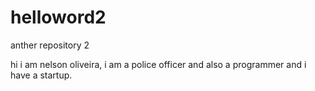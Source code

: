 # helloword2
anther repository 2

hi i am nelson oliveira, i am a police officer and also a programmer and i have a startup.
